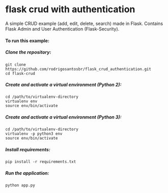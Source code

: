 # flask crud with authentication
A simple CRUD example (add, edit, delete, search) made in Flask. Contains Flask Admin and User Authentication (Flask-Security).

#### To run this example:

##### Clone the repository:

```
git clone https://github.com/rodrigosantosbr/flask_crud_authentication.git
cd flask-crud
```

##### Create and activate a virtual environment (Python 2):

```
cd /path/to/virtualenv-directory
virtualenv env
source env/bin/activate
```


##### Create and activate a virtual environment (Python 3):

```
cd /path/to/virtualenv-directory
virtualenv -p python3 env
source env/bin/activate
```

##### Install requirements:

```
pip install -r requirements.txt
```

##### Run the application:

```
python app.py
```

